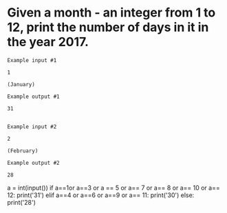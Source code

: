 # Given a month - an integer from 1 to 12, print the number of days in it in the year 2017.

```
Example input #1

1

(January)

Example output #1

31


Example input #2

2

(February)

Example output #2

28
```

a = int(input())
if a==1or a==3 or a == 5 or a== 7 or a== 8 or a== 10 or a== 12:
  print('31')
elif a==4 or a==6 or a==9 or a== 11:
  print('30')
else:
  print('28')

